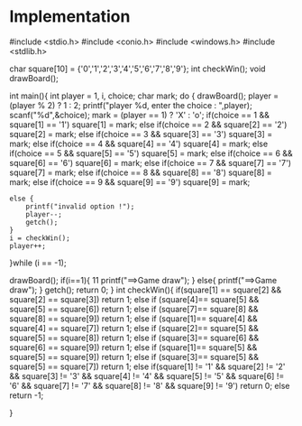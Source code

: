 # Implementation

#include <stdio.h>
#include <conio.h>
#include <windows.h>
#include <stdlib.h>

char square[10] = {'0','1','2','3','4','5','6','7','8','9'};
int checkWin();
void drawBoard();

int main(){
    int player = 1, i, choice;
    char mark;
    do {
       drawBoard();
       player = (player % 2) ? 1 : 2;
       printf("player %d, enter the choice : ",player);
       scanf("%d",&choice);
       mark = (player == 1) ? 'X' : 'o';
       if(choice == 1 && square[1] == '1')
       square[1] = mark;
       else if(choice == 2 && square[2] == '2')
       square[2] = mark;
        else if(choice == 3 && square[3] == '3')
       square[3] = mark;
        else if(choice == 4 && square[4] == '4')
       square[4] = mark;
        else if(choice == 5 && square[5] == '5')
       square[5] = mark;
        else if(choice == 6 && square[6] == '6')
       square[6] = mark;
        else if(choice == 7 && square[7] == '7')
       square[7] = mark;
        else if(choice == 8 && square[8] == '8')
       square[8] = mark;
        else if(choice == 9 && square[9] == '9')
       square[9] = mark;

    else {
        printf("invalid option !");
        player--;
        getch();
    }
    i = checkWin();
    player++;

}while (i == -1);

drawBoard();
if(i==1){
 11   printf("==>Game draw");
}
else{
    printf("==>Game draw");
}
   getch();
   return 0;
}
int checkWin(){
   if(square[1] == square[2] && square[2] == square[3])
      return 1;
   else if (square[4]== square[5] && square[5] == square[6])
    return 1;
   else if (square[7]== square[8] && square[8] == square[9])
    return 1;
   else if (square[1]== square[4] && square[4] == square[7])
    return 1;
   else if (square[2]== square[5] && square[5] == square[8])
    return 1;
   else if (square[3]== square[6] && square[6] == square[9])
    return 1;
   else if (square[1]== square[5] && square[5] == square[9])
    return 1;
   else if (square[3]== square[5] && square[5] == square[7])
    return 1;
    else if(square[1] != '1' && square[2] != '2' && square[3] != '3' && square[4] != '4' && square[5] != '5' && square[6] != '6' && square[7] != '7' && square[8] != '8' && square[9] != '9')
    return 0;
else
     return -1;

}
